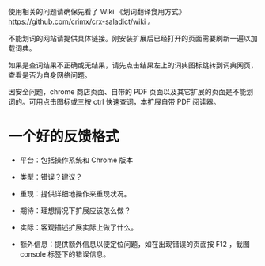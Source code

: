 使用相关的问题请确保先看了 Wiki 《划词翻译食用方式》 <https://github.com/crimx/crx-saladict/wiki> 。

不能划词的网站请提供具体链接。刚安装扩展后已经打开的页面需要刷新一遍以加载词典。

如果是查词结果不正确或无结果，请先点击结果左上的词典图标跳转到词典网页，查看是否为自身网络问题。

因安全问题，chrome 商店页面、自带的 PDF 页面以及其它扩展的页面是不能划词的。可用点击图标或三按 ctrl 快速查词，本扩展自带 PDF 阅读器。

一个好的反馈格式
===============

- 平台：包括操作系统和 Chrome 版本



- 类型：错误？建议？



- 重现：提供详细地操作来重现状况。



- 期待：理想情况下扩展应该怎么做？



- 实际：客观描述扩展实际上做了什么。



- 额外信息：提供额外信息以便定位问题，如在出现错误的页面按 F12 ，截图 console 标签下的错误信息。



